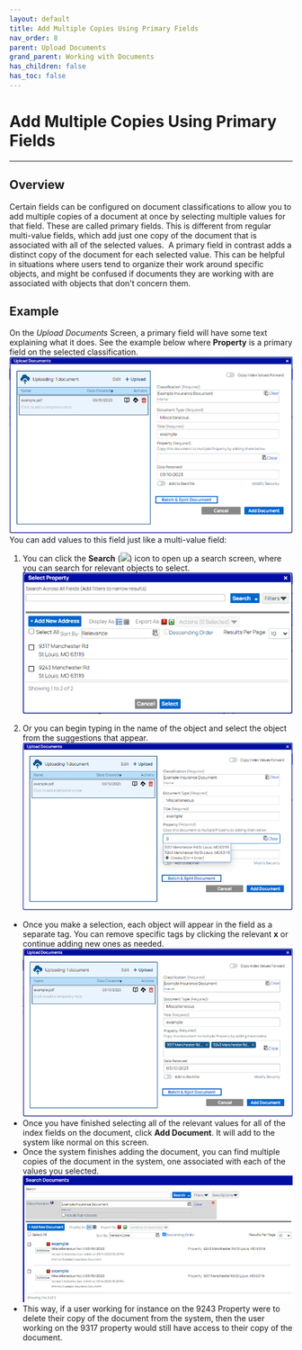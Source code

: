 ```yaml
---
layout: default
title: Add Multiple Copies Using Primary Fields
nav_order: 8
parent: Upload Documents
grand_parent: Working with Documents
has_children: false
has_toc: false
---
```

# Add Multiple Copies Using Primary Fields
---
## Overview
Certain fields can be configured on document classifications to allow you to add multiple copies of a document at once by selecting multiple values for that field. These are called primary fields. This is different from regular multi-value fields, which add just one copy of the document that is associated with all of the selected values.  A primary field in contrast adds a distinct copy of the document for each selected value. This can be helpful in situations where users tend to organize their work around specific objects, and might be confused if documents they are working with are associated with objects that don't concern them.
## Example
On the _Upload Documents_ Screen, a primary field will have some text explaining what it does. See the example below where **Property** is a primary field on the selected classification.
![](/assets/images/primary-field-example.png)
You can add values to this field just like a multi-value field: 

1. You can click the **Search** (![](https://qaprod.qflow.com/QAction_help//assets/images/images/Icons/search-icon.png)) icon to open up a search screen, where you can search for relevant objects to select.  
![](/assets/images/primary-field-search.png)

2. Or you can begin typing in the name of the object and select the object from the suggestions that appear.     
![](/assets/images/primary-field-suggestion.png)
* Once you make a selection, each object will appear in the field as a separate tag. You can remove specific tags by clicking the relevant **x** or continue adding new ones as needed. 
![](/assets/images/primary-field-selections.png)
* Once you have finished selecting all of the relevant values for all of the index fields on the document, click **Add Document**. It will add to the system like normal on this screen.
* Once the system finishes adding the document, you can find multiple copies of the document in the system, one associated with each of the values you selected.
![](/assets/images/primary-field-search-results.png)
* This way, if a user working for instance on the 9243 Property were to delete their copy of the document from the system, then the user working on the 9317 property would still have access to their copy of the document.